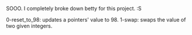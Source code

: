 SOOO. I completely broke down betty for this project. :S

0-reset_to_98: updates a pointers' value to 98.
1-swap: swaps the value of two given integers.

